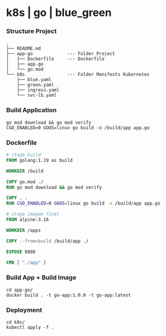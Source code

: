 # k8s | go | blue_green

### Structure Project
``` shell
.
├── README.md
├── app-go             --- Folder Project
│   ├── Dockerfile     --- Dockerfile
│   ├── app.go
│   └── go.mod
└── k8s                --- Folder Manifests Kubernetes
    ├── blue.yaml
    ├── green.yaml
    ├── ingress.yaml
    └── svc-lb.yaml
```

### Build Application
``` shell
go mod download && go mod verify
CGO_ENABLED=0 GOOS=linux go build -o /build/app app.go
```

### Dockerfile
``` Dockerfile
# stage build
FROM golang:1.19 as build

WORKDIR /build

COPY go.mod ./
RUN go mod download && go mod verify

COPY . .
RUN CGO_ENABLED=0 GOOS=linux go build -o /build/app app.go

# stage imagem final
FROM alpine:3.16

WORKDIR /apps

COPY --from=build /build/app ./

EXPOSE 8080

CMD [ "./app" ]
```

### Build App + Build Image
``` shell
cd app-go/
docker build . -t go-app:1.0.0 -t go-app:latest
```

### Deployment
``` shell
cd k8s/
kubectl apply -f .
```